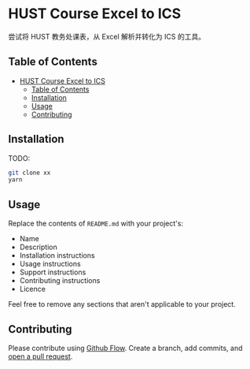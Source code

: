 # HUST Course Excel to ICS

尝试将 HUST 教务处课表，从 Excel 解析并转化为 ICS 的工具。

## Table of Contents

- [HUST Course Excel to ICS](#hust-course-excel-to-ics)
  - [Table of Contents](#table-of-contents)
  - [Installation](#installation)
  - [Usage](#usage)
  - [Contributing](#contributing)

## Installation

TODO:

```sh
git clone xx
yarn
```

## Usage

Replace the contents of `README.md` with your project's:

- Name
- Description
- Installation instructions
- Usage instructions
- Support instructions
- Contributing instructions
- Licence

Feel free to remove any sections that aren't applicable to your project.

## Contributing

Please contribute using [Github Flow](https://guides.github.com/introduction/flow/). Create a branch, add commits, and [open a pull request](https://github.com/MMMartt/HUST-course-Excel-to-ICS/compare/).
